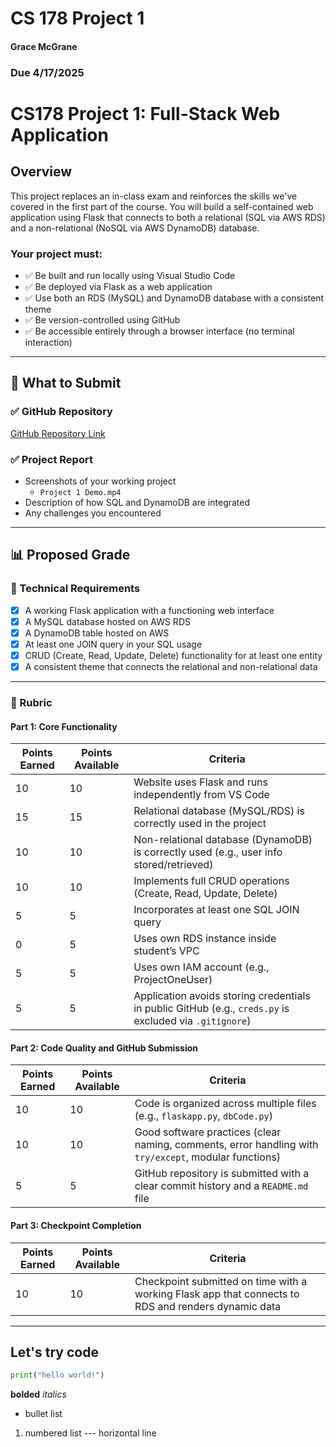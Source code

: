 # CS 178 Project 1
#### Grace McGrane
### Due 4/17/2025

# CS178 Project 1: Full-Stack Web Application

## Overview

This project replaces an in-class exam and reinforces the skills we've covered in the first part of the course. You will build a self-contained web application using Flask that connects to both a relational (SQL via AWS RDS) and a non-relational (NoSQL via AWS DynamoDB) database.

### Your project must:
- ✅ Be built and run locally using Visual Studio Code  
- ✅ Be deployed via Flask as a web application  
- ✅ Use both an RDS (MySQL) and DynamoDB database with a consistent theme  
- ✅ Be version-controlled using GitHub  
- ✅ Be accessible entirely through a browser interface (no terminal interaction)  

---

## 🔗 What to Submit

### ✅ GitHub Repository  
[GitHub Repository Link](https://github.com/grmcgr/CS178_Project1)

### ✅ Project Report  
- Screenshots of your working project  
    - `Project 1 Demo.mp4`  
- Description of how SQL and DynamoDB are integrated  
- Any challenges you encountered  

---

## 📊 Proposed Grade

### 🔧 Technical Requirements

- [x] A working Flask application with a functioning web interface  
- [x] A MySQL database hosted on AWS RDS  
- [x] A DynamoDB table hosted on AWS  
- [x] At least one JOIN query in your SQL usage  
- [x] CRUD (Create, Read, Update, Delete) functionality for at least one entity  
- [x] A consistent theme that connects the relational and non-relational data  

---

### 🧮 Rubric

#### Part 1: Core Functionality

| Points Earned | Points Available | Criteria |
|---------------|------------------|----------|
| 10 | 10 | Website uses Flask and runs independently from VS Code |
| 15 | 15 | Relational database (MySQL/RDS) is correctly used in the project |
| 10 | 10 | Non-relational database (DynamoDB) is correctly used (e.g., user info stored/retrieved) |
| 10 | 10 | Implements full CRUD operations (Create, Read, Update, Delete) |
| 5  | 5  | Incorporates at least one SQL JOIN query |
| 0  | 5  | Uses own RDS instance inside student’s VPC |
| 5  | 5  | Uses own IAM account (e.g., ProjectOneUser) |
| 5  | 5  | Application avoids storing credentials in public GitHub (e.g., `creds.py` is excluded via `.gitignore`) |

#### Part 2: Code Quality and GitHub Submission

| Points Earned | Points Available | Criteria |
|---------------|------------------|----------|
| 10 | 10 | Code is organized across multiple files (e.g., `flaskapp.py`, `dbCode.py`) |
| 10 | 10 | Good software practices (clear naming, comments, error handling with `try/except`, modular functions) |
| 5  | 5  | GitHub repository is submitted with a clear commit history and a `README.md` file |

#### Part 3: Checkpoint Completion

| Points Earned | Points Available | Criteria |
|---------------|------------------|----------|
| 10 | 10 | Checkpoint submitted on time with a working Flask app that connects to RDS and renders dynamic data |

---







## Let's try code
``` python
print("hello world!")
```

**bolded**
*italics*
- bullet list
1. numbered list
--- horizontal line
